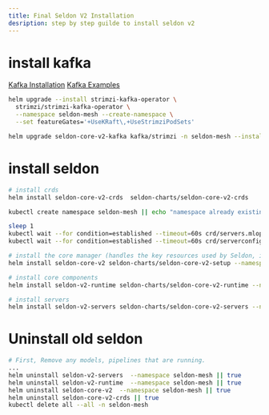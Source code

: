```yaml
---
title: Final Seldon V2 Installation
desription: step by step guilde to install seldon v2
---
```


# install kafka
[Kafka Installation](https://docs.seldon.io/projects/seldon-core/en/v2/contents/kubernetes/kafka/index.html)
[Kafka Examples](https://github.com/strimzi/strimzi-kafka-operator/tree/main/examples/kafka)

```bash
helm upgrade --install strimzi-kafka-operator \
  strimzi/strimzi-kafka-operator \
  --namespace seldon-mesh --create-namespace \
  --set featureGates='+UseKRaft\,+UseStrimziPodSets'

helm upgrade seldon-core-v2-kafka kafka/strimzi -n seldon-mesh --install
```

# install seldon
```bash
# install crds
helm install seldon-core-v2-crds  seldon-charts/seldon-core-v2-crds

kubectl create namespace seldon-mesh || echo "namespace already existing"

sleep 1
kubectl wait --for condition=established --timeout=60s crd/servers.mlops.seldon.io
kubectl wait --for condition=established --timeout=60s crd/serverconfigs.mlops.seldon.io

# install the core manager (handles the key resources used by Seldon, including the `SeldonRuntime` and `Server` resources)
helm install seldon-core-v2 seldon-charts/seldon-core-v2-setup --namespace seldon-mesh

# install core components
helm install seldon-v2-runtime seldon-charts/seldon-core-v2-runtime --namespace seldon-mesh

# install servers
helm install seldon-v2-servers seldon-charts/seldon-core-v2-servers --namespace seldon-mesh
```

# Uninstall old seldon
```bash
# First, Remove any models, pipelines that are running.
...
helm uninstall seldon-v2-servers  --namespace seldon-mesh || true
helm uninstall seldon-v2-runtime  --namespace seldon-mesh || true
helm uninstall seldon-core-v2  --namespace seldon-mesh || true
helm uninstall seldon-core-v2-crds || true
kubectl delete all --all -n seldon-mesh
```
